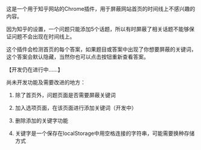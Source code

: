 这是一个用于知乎网站的Chrome插件，用于屏蔽网站首页的时间线上不感兴趣的内容。

因为知乎的设置，一个问题只能添加5个话题，所以有时屏蔽了相关话题不能够保证问题不会出现在时间线上。

这个插件会检测首页的每个答案，如果题目或答案中出现了你想要屏蔽的关键词，这个答案会默认隐藏，当然你也可以点击按钮重新查看答案。

【开发仍在进行中……】

尚未开发功能及需要改进的地方：

1. 除了首页外，问题页面是否需要屏蔽关键词

2. 加入选项页面，在该页面进行添加关键词（开发中）

3. 删除添加的关键字功能

4. 关键字是一个保存在localStorage中用空格连接的字符串，可能需要换种存储方式